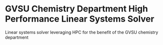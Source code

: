 # GVSU Chemistry Department High Performance Linear Systems Solver
Linear systems solver leveraging HPC for the benefit of the GVSU chemistry department
